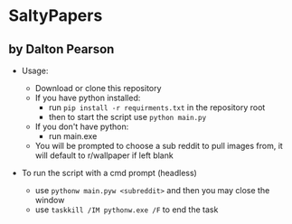 # SaltyPapers 
## by Dalton Pearson

- Usage:
    - Download or clone this repository
    - If you have python installed:
        - run ```pip install -r requirments.txt``` in the repository root
        - then to start the script use ```python main.py```
    - If you don't have python:
        - run main.exe
    - You will be prompted to choose a sub reddit to pull images from, it will default to r/wallpaper if left blank

- To run the script with a cmd prompt (headless)
    - use ```pythonw main.pyw <subreddit>``` and then you may close the window
    - use ```taskkill /IM pythonw.exe /F``` to end the task
